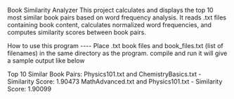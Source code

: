 Book Similarity Analyzer
This project calculates and displays the top 10 most similar book pairs based on word frequency analysis.
It reads .txt files containing book content, calculates normalized word frequencies, and computes similarity scores between book pairs.


How to use this program ----
Place .txt book files and book_files.txt (list of filenames) in the same directory as the program.
compile and run it will give a sample output like below 

Top 10 Similar Book Pairs:
Physics101.txt and ChemistryBasics.txt - Similarity Score: 1.90473
MathAdvanced.txt and Physics101.txt - Similarity Score: 1.90099

